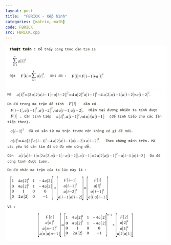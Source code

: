 ```yaml
---
layout: post
title:  "FBRICK - Xếp hình"
categories: [matrix, math]
code: FBRICK
src: FBRICK.cpp
---
```


<img src="/static/img/posts/FBRICK.png">
<img src="/static/img/posts/FBRICK_.png">

